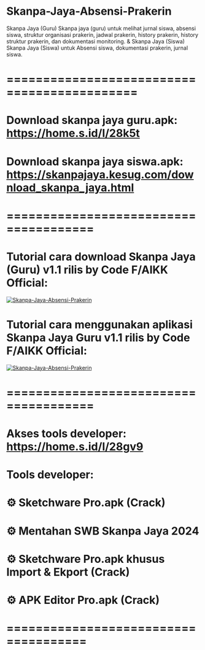 # Skanpa-Jaya-Absensi-Prakerin
Skanpa Jaya (Guru) Skanpa jaya (guru) untuk melihat jurnal siswa, absensi siswa, struktur organisasi prakerin, jadwal prakerin, history prakerin, history struktur prakerin, dan dokumentasi monitoring. &amp; Skanpa Jaya (Siswa) Skanpa Jaya (Siswa) untuk Absensi siswa, dokumentasi prakerin, jurnal siswa.

# ============================================
# Download skanpa jaya guru.apk: https://home.s.id/l/28k5t
# Download skanpa jaya siswa.apk: https://skanpajaya.kesug.com/download_skanpa_jaya.html
# ======================================
# Tutorial cara download Skanpa Jaya (Guru) v1.1 rilis by Code F/AIKK Official:
[![Skanpa-Jaya-Absensi-Prakerin](https://img.youtube.com/vi/kAvVL3Jd8Yo/0.jpg)](https://www.youtube.com/watch?v=kAvVL3Jd8Yo)

# Tutorial cara menggunakan aplikasi Skanpa Jaya Guru v1.1 rilis by Code F/AIKK Official:
[![Skanpa-Jaya-Absensi-Prakerin](https://img.youtube.com/vi/cdznolg4HGM/0.jpg)](https://www.youtube.com/watch?v=cdznolg4HGM)
# ======================================
# Akses tools developer: https://home.s.id/l/28gv9

# Tools developer:
# ⚙️ Sketchware Pro.apk (Crack)
# ⚙️ Mentahan SWB Skanpa Jaya 2024
# ⚙️ Sketchware Pro.apk khusus Import & Ekport (Crack)
# ⚙️ APK Editor Pro.apk (Crack)
# =====================================
